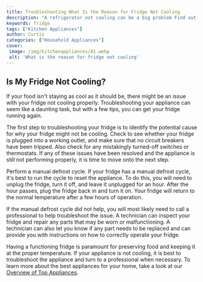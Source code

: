 ```yaml
---
title: Troubleshooting What Is the Reason for Fridge Not Cooling
description: "A refrigerator not cooling can be a big problem Find out what the most common causes are and how to troubleshoot them in this helpful blog post"
keywords: fridge
tags: ["Kitchen Appliances"]
author: Curtis
categories: ["Household Appliances"]
cover: 
 image: /img/kitchenappliances/81.webp
 alt: 'What is the reason for fridge not cooling'
---
```

## Is My Fridge Not Cooling?

If your food isn't staying as cool as it should be, there might be an issue with your fridge not cooling properly. Troubleshooting your appliance can seem like a daunting task, but with a few tips, you can get your fridge running again. 

The first step to troubleshooting your fridge is to identify the potential cause for why your fridge might not be cooling. Check to see whether your fridge is plugged into a working outlet, and make sure that no circuit breakers have been tripped. Also check for any mistakingly turned-off switches or thermostats. If any of these issues have been resolved and the appliance is still not performing properly, it is time to move onto the next step. 

Perform a manual defrost cycle. If your fridge has a manual defrost cycle, it's best to run the cycle to reset the appliance. To do this, you will need to unplug the fridge, turn it off, and leave it unplugged for an hour. After the hour passes, plug the fridge back in and turn it on. Your fridge will return to the normal temperature after a few hours of operation. 

If the manual defrost cycle did not help, you will most likely need to call a professional to help troubleshoot the issue. A technician can inspect your fridge and repair any parts that may be worn or malfunctioning. A technician can also let you know if any part needs to be replaced and can provide you with instructions on how to correctly operate your fridge. 

Having a functioning fridge is paramount for preserving food and keeping it at the proper temperature. If your appliance is not cooling, it is best to troubleshoot the appliance and turn to a professional when necessary. To learn more about the best appliances for your home, take a look at our [Overview of Top Appliances](./pages/appliance-overview).
